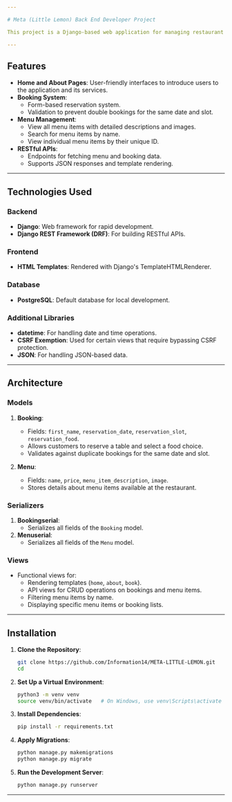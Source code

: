 ```yaml
---

# Meta (Little Lemon) Back End Developer Project

This project is a Django-based web application for managing restaurant reservations and displaying menu items. It provides features for customers to book reservations, view the menu, and filter menu items by name. The application also supports RESTful APIs for data access.

---
```


## Features

- **Home and About Pages**: User-friendly interfaces to introduce users to the application and its services.
- **Booking System**:
  - Form-based reservation system.
  - Validation to prevent double bookings for the same date and slot.
- **Menu Management**:
  - View all menu items with detailed descriptions and images.
  - Search for menu items by name.
  - View individual menu items by their unique ID.
- **RESTful APIs**:
  - Endpoints for fetching menu and booking data.
  - Supports JSON responses and template rendering.

---

## Technologies Used

### Backend
- **Django**: Web framework for rapid development.
- **Django REST Framework (DRF)**: For building RESTful APIs.

### Frontend
- **HTML Templates**: Rendered with Django's TemplateHTMLRenderer.

### Database
- **PostgreSQL**: Default database for local development.

### Additional Libraries
- **datetime**: For handling date and time operations.
- **CSRF Exemption**: Used for certain views that require bypassing CSRF protection.
- **JSON**: For handling JSON-based data.

---

## Architecture

### Models
1. **Booking**:
   - Fields: `first_name`, `reservation_date`, `reservation_slot`, `reservation_food`.
   - Allows customers to reserve a table and select a food choice.
   - Validates against duplicate bookings for the same date and slot.

2. **Menu**:
   - Fields: `name`, `price`, `menu_item_description`, `image`.
   - Stores details about menu items available at the restaurant.

### Serializers
1. **Bookingserial**:
   - Serializes all fields of the `Booking` model.
2. **Menuserial**:
   - Serializes all fields of the `Menu` model.

### Views
- Functional views for:
  - Rendering templates (`home`, `about`, `book`).
  - API views for CRUD operations on bookings and menu items.
  - Filtering menu items by name.
  - Displaying specific menu items or booking lists.

---

## Installation

1. **Clone the Repository**:
   ```bash
   git clone https://github.com/Information14/META-LITTLE-LEMON.git
   cd 
   ```

2. **Set Up a Virtual Environment**:
   ```bash
   python3 -m venv venv
   source venv/bin/activate   # On Windows, use venv\Scripts\activate
   ```

3. **Install Dependencies**:
   ```bash
   pip install -r requirements.txt
   ```

4. **Apply Migrations**:
   ```bash
   python manage.py makemigrations
   python manage.py migrate
   ```

5. **Run the Development Server**:
   ```bash
   python manage.py runserver
   ```

---
